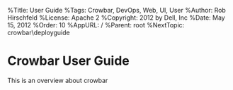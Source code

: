 %Title:      User Guide
%Tags:       Crowbar, DevOps, Web, UI, User
%Author:     Rob Hirschfeld
%License:    Apache 2
%Copyright:  2012 by Dell, Inc
%Date:       May 15, 2012
%Order:      10
%AppURL:     /
%Parent:     root
%NextTopic:  crowbar\deployguide

# Crowbar User Guide

This is an overview about crowbar